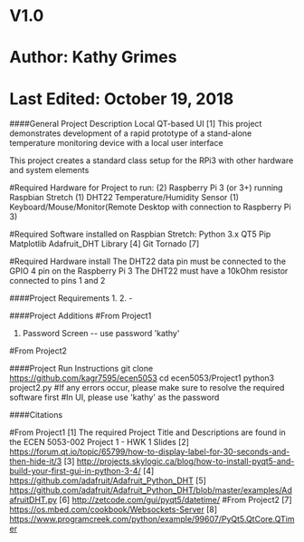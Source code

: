 # V1.0
# Author: Kathy Grimes
# Last Edited: October 19, 2018

####General Project Description
Local QT-based UI [1]
This project demonstrates development of a rapid prototype of a 
stand-alone temperature monitoring device with a local user interface

This project creates a standard class setup for the RPi3 with other 
hardware and system elements

#Required Hardware for Project to run:
(2) Raspberry Pi 3 (or 3+) running Raspbian Stretch
(1) DHT22 Temperature/Humidity Sensor
(1) Keyboard/Mouse/Monitor(Remote Desktop with connection to Raspberry Pi 3)

#Required Software installed on Raspbian Stretch:
Python 3.x
QT5
Pip
Matplotlib
Adafruit_DHT Library [4]
Git
Tornado [7]

#Required Hardware install
The DHT22 data pin must be connected to the GPIO 4 pin on the Raspberry Pi 3
The DHT22 must have a 10kOhm resistor connected to pins 1 and 2


####Project Requirements
1.
2.
    - 


####Project Additions
#From Project1
1. Password Screen -- use password 'kathy'

#From Project2


####Project Run Instructions
git clone https://github.com/kagr7595/ecen5053
cd ecen5053/Project1
python3 project2.py  #If any errors occur, please make sure to resolve the required software first
#In UI, please use 'kathy' as the password


####Citations

#From Project1
[1]  The required Project Title and Descriptions are found in the ECEN 5053-002 Project 1 - HWK 1 Slides
[2]  https://forum.qt.io/topic/65799/how-to-display-label-for-30-seconds-and-then-hide-it/3
[3]  http://projects.skylogic.ca/blog/how-to-install-pyqt5-and-build-your-first-gui-in-python-3-4/
[4]  https://github.com/adafruit/Adafruit_Python_DHT 
[5]  https://github.com/adafruit/Adafruit_Python_DHT/blob/master/examples/AdafruitDHT.py
[6]  http://zetcode.com/gui/pyqt5/datetime/
#From Project2
[7]  https://os.mbed.com/cookbook/Websockets-Server
[8]  https://www.programcreek.com/python/example/99607/PyQt5.QtCore.QTimer

